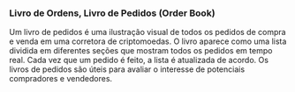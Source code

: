 ### Livro de Ordens, Livro de Pedidos (Order Book)

Um livro de pedidos é uma ilustração visual de todos os pedidos de compra e venda em uma corretora de criptomoedas. O livro aparece como uma lista dividida em diferentes seções que mostram todos os pedidos em tempo real. Cada vez que um pedido é feito, a lista é atualizada de acordo. Os livros de pedidos são úteis para avaliar o interesse de potenciais compradores e vendedores.